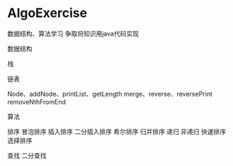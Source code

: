 # AlgoExercise
数据结构、算法学习
争取将知识用java代码实现


数据结构

栈

链表

Node、addNode、printList、getLength
merge、reverse、reversePrint
removeNthFromEnd


算法

排序
  冒泡排序
  插入排序
    二分插入排序
    希尔排序
  归并排序
    递归
    非递归
  快速排序
  选择排序

查找
  二分查找

